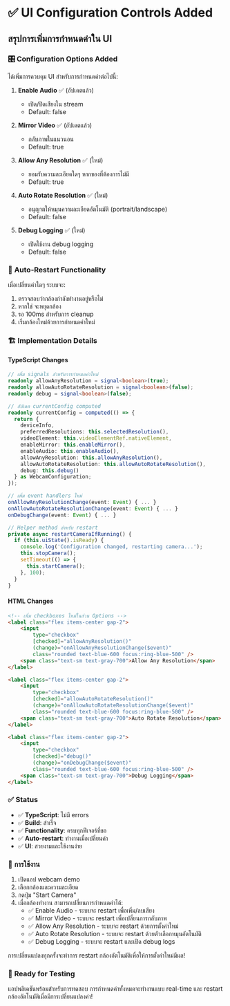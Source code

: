 # ✅ UI Configuration Controls Added

## สรุปการเพิ่มการกำหนดค่าใน UI

### 🎛️ **Configuration Options Added**

ได้เพิ่มการควบคุม UI สำหรับการกำหนดค่าต่อไปนี้:

1. **Enable Audio** ✅ (อัปเดตแล้ว)

   - เปิด/ปิดเสียงใน stream
   - Default: false

2. **Mirror Video** ✅ (อัปเดตแล้ว)

   - กลับภาพในแนวนอน
   - Default: true

3. **Allow Any Resolution** ✅ (ใหม่)

   - ยอมรับความละเอียดใดๆ หากของที่ต้องการไม่มี
   - Default: true

4. **Auto Rotate Resolution** ✅ (ใหม่)

   - อนุญาตให้หมุนความละเอียดอัตโนมัติ (portrait/landscape)
   - Default: false

5. **Debug Logging** ✅ (ใหม่)
   - เปิดใช้งาน debug logging
   - Default: false

### 🔄 **Auto-Restart Functionality**

เมื่อเปลี่ยนค่าใดๆ ระบบจะ:

1. ตรวจสอบว่ากล้องกำลังทำงานอยู่หรือไม่
2. หากใช่ จะหยุดกล้อง
3. รอ 100ms สำหรับการ cleanup
4. เริ่มกล้องใหม่ด้วยการกำหนดค่าใหม่

### 🏗️ **Implementation Details**

#### TypeScript Changes

```typescript
// เพิ่ม signals สำหรับการกำหนดค่าใหม่
readonly allowAnyResolution = signal<boolean>(true);
readonly allowAutoRotateResolution = signal<boolean>(false);
readonly debug = signal<boolean>(false);

// อัปเดต currentConfig computed
readonly currentConfig = computed(() => {
  return {
    deviceInfo,
    preferredResolutions: this.selectedResolution(),
    videoElement: this.videoElementRef.nativeElement,
    enableMirror: this.enableMirror(),
    enableAudio: this.enableAudio(),
    allowAnyResolution: this.allowAnyResolution(),
    allowAutoRotateResolution: this.allowAutoRotateResolution(),
    debug: this.debug()
  } as WebcamConfiguration;
});

// เพิ่ม event handlers ใหม่
onAllowAnyResolutionChange(event: Event) { ... }
onAllowAutoRotateResolutionChange(event: Event) { ... }
onDebugChange(event: Event) { ... }

// Helper method สำหรับ restart
private async restartCameraIfRunning() {
  if (this.uiState().isReady) {
    console.log('Configuration changed, restarting camera...');
    this.stopCamera();
    setTimeout(() => {
      this.startCamera();
    }, 100);
  }
}
```

#### HTML Changes

```html
<!-- เพิ่ม checkboxes ใหม่ในส่วน Options -->
<label class="flex items-center gap-2">
	<input
		type="checkbox"
		[checked]="allowAnyResolution()"
		(change)="onAllowAnyResolutionChange($event)"
		class="rounded text-blue-600 focus:ring-blue-500" />
	<span class="text-sm text-gray-700">Allow Any Resolution</span>
</label>

<label class="flex items-center gap-2">
	<input
		type="checkbox"
		[checked]="allowAutoRotateResolution()"
		(change)="onAllowAutoRotateResolutionChange($event)"
		class="rounded text-blue-600 focus:ring-blue-500" />
	<span class="text-sm text-gray-700">Auto Rotate Resolution</span>
</label>

<label class="flex items-center gap-2">
	<input
		type="checkbox"
		[checked]="debug()"
		(change)="onDebugChange($event)"
		class="rounded text-blue-600 focus:ring-blue-500" />
	<span class="text-sm text-gray-700">Debug Logging</span>
</label>
```

### ✅ **Status**

- ✅ **TypeScript**: ไม่มี errors
- ✅ **Build**: สำเร็จ
- ✅ **Functionality**: ครบทุกฟีเจอร์ที่ขอ
- ✅ **Auto-restart**: ทำงานเมื่อเปลี่ยนค่า
- ✅ **UI**: สวยงามและใช้งานง่าย

### 🎯 **การใช้งาน**

1. เปิดแอป webcam demo
2. เลือกกล้องและความละเอียด
3. กดปุ่ม "Start Camera"
4. เมื่อกล้องทำงาน สามารถเปลี่ยนการกำหนดค่าได้:
   - ✅ Enable Audio - ระบบจะ restart เพื่อเพิ่ม/ลบเสียง
   - ✅ Mirror Video - ระบบจะ restart เพื่อเปลี่ยนการกลับภาพ
   - ✅ Allow Any Resolution - ระบบจะ restart ด้วยการตั้งค่าใหม่
   - ✅ Auto Rotate Resolution - ระบบจะ restart ด้วยตัวเลือกหมุนอัตโนมัติ
   - ✅ Debug Logging - ระบบจะ restart และเปิด debug logs

การเปลี่ยนแปลงทุกครั้งจะทำการ restart กล้องอัตโนมัติเพื่อให้การตั้งค่าใหม่มีผล!

### 🚀 **Ready for Testing**

แอปพลิเคชันพร้อมสำหรับการทดสอบ การกำหนดค่าทั้งหมดจะทำงานแบบ real-time และ restart กล้องอัตโนมัติเมื่อมีการเปลี่ยนแปลงค่า!
